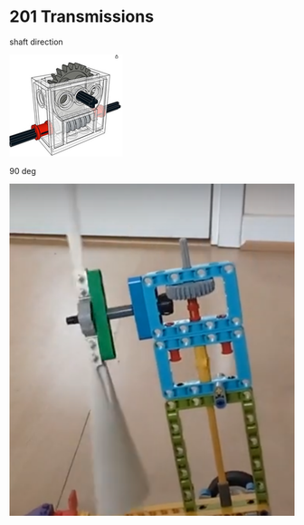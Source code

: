 # 201 Transmissions

shaft direction

[ ![](./trans1/logo.png) ](./trans1/readme.md)

90 deg

[ ![](./simp90dg/image.png) ](./simp90dg/readme.md)